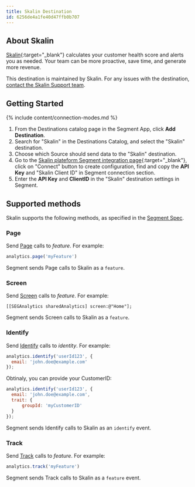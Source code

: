 ```yaml
---
title: Skalin Destination
id: 6256de4a1fe40d47ffb0b707
---
```


## About Skalin

[Skalin](https://skalin.io/?utm_source=segmentio&utm_medium=docs&utm_campaign=partners){:target="_blank"} calculates your customer health score and alerts you as needed. Your team can be more proactive, save time, and generate more revenue.

This destination is maintained by Skalin. For any issues with the destination, [contact the Skalin Support team](mailto:contact@skalin.io).


## Getting Started

{% include content/connection-modes.md %} 

1. From the Destinations catalog page in the Segment App, click **Add Destination**.
2. Search for "Skalin" in the Destinations Catalog, and select the "Skalin" destination.
3. Choose which Source should send data to the "Skalin" destination.
4. Go to the [Skalin plateform Segment integration page](https://app.skalin.io/#/integration/segment){:target="_blank"}, click on "Connect" button to create configuration, find and copy the **API Key** and "Skalin Client ID" in  Segment connection section.
5. Enter the **API Key** and **ClientID** in the "Skalin" destination settings in Segment.

## Supported methods

Skalin supports the following methods, as specified in the [Segment Spec](/docs/connections/spec).

### Page

Send [Page](/docs/connections/spec/page) calls to *feature*. For example:

```js
analytics.page('myFeature')
```

Segment sends Page calls to Skalin as a `feature`. 


### Screen

Send [Screen](/docs/connections/spec/screen) calls to *feature*. For example:

```obj-c
[[SEGAnalytics sharedAnalytics] screen:@"Home"];
```

Segment sends Screen calls to Skalin as a `feature`. 


### Identify

Send [Identify](/docs/connections/spec/identify) calls to *identity*. For example:

```js
analytics.identify('userId123', {
  email: 'john.doe@example.com'
});
```

Obtinaly, you can provide your CustomerID:
```js
analytics.identify('userId123', {
  email: 'john.doe@example.com',
  trait: {
      groupId: 'myCustomerID'
  }
});
```

Segment sends Identify calls to Skalin as an `identify` event.


### Track

Send [Track](/docs/connections/spec/track) calls to *feature*. For example:

```js
analytics.track('myFeature')
```

Segment sends Track calls to Skalin as a `feature` event.
